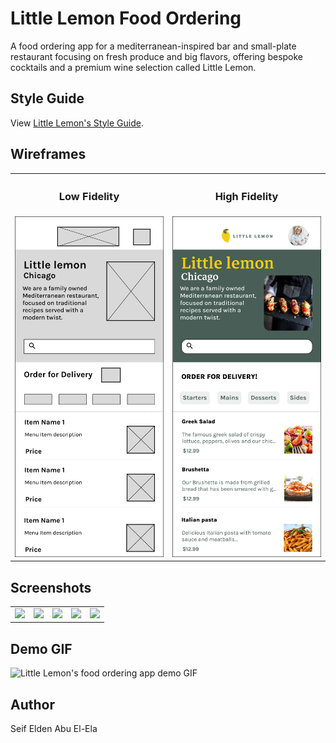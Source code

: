 # Little Lemon Food Ordering

A food ordering app for a mediterranean-inspired bar and small-plate restaurant focusing on fresh produce and big flavors, offering bespoke cocktails and a premium wine selection called Little Lemon.

## Style Guide

View <a href="Documents\Style Guide\Little Lemon's style guide.pdf">Little Lemon's Style Guide</a>.

## Wireframes

<table>
  <th>
    <h3>Low Fidelity</h3>
  </th>
  <th>
    <h3>High Fidelity</h3>
  </th>
  <tr>
    <td>
      <img src="Documents\Wireframes\Images\Low fidelity wireframe.png">
    </td>
    <td>
      <img src="Documents\Wireframes\Images\High fidelity wireframe.png">
    </td>
  </tr>
</table>

## Screenshots

<table>
  <tr>
    <td>
      <img src="https://github.com/seifemadhamdy/little-lemon-food-ordering/assets/101604949/6110e2b5-4dbf-4035-b51f-59b03332fc80">
    </td>
    <td>
      <img src="https://github.com/seifemadhamdy/little-lemon-food-ordering/assets/101604949/5fd2826a-1aa2-4c43-994c-e7b63aeb1029">
    </td>
    <td>
      <img src="https://github.com/seifemadhamdy/little-lemon-food-ordering/assets/101604949/f745640d-2b47-4703-ba0b-2c5c03276011">
    </td>
    <td>
      <img src="https://github.com/seifemadhamdy/little-lemon-food-ordering/assets/101604949/023bd67d-9bb4-40a4-9875-6b35ed0933f6">
    </td>
    <td>
      <img src="https://github.com/seifemadhamdy/little-lemon-food-ordering/assets/101604949/4423515c-e452-4c5c-842c-d683c784d73d">
    </td>
  </tr>
</table>

## Demo GIF

![Little Lemon's food ordering app demo GIF](https://github.com/seifemadhamdy/little-lemon-food-ordering/assets/101604949/dabbccdb-7ad4-4023-8200-bd5add4120db)

## Author

Seif Elden Abu El-Ela

